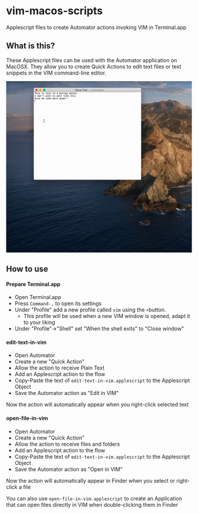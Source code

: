 # vim-macos-scripts
Applescript files to create Automator actions invoking VIM in Terminal.app

## What is this?
These Applescript files can be used with the Automator application on MacOSX. They allow you to create Quick Actions to edit text files or text snippets in the VIM command-line editor.

![edit-in-vim-example](/doc/edit-in-vim.gif?raw=true "Edit in VIM")

## How to use
#### Prepare Terminal.app
- Open Terminal.app
- Press `Command-,` to open its settings
- Under "Profile" add a new profile called `vim` using the `+`button.
  - This profile will be used when a new VIM window is opened, adapt it to your liking
- Under "Profile"->"Shell" set "When the shell exits" to "Close window"

#### edit-text-in-vim
- Open Automator
- Create a new "Quick Action"
- Allow the action to receive Plain Text
- Add an Applescript action to the flow
- Copy-Paste the text of `edit-text-in-vim.applescript` to the Applescript Object
- Save the Automator action as "Edit in VIM"

Now the action will automatically appear when you right-click selected text

#### open-file-in-vim
- Open Automator
- Create a new "Quick Action"
- Allow the action to receive files and folders
- Add an Applescript action to the flow
- Copy-Paste the text of `edit-text-in-vim.applescript` to the Applescript Object
- Save the Automator action as "Open in VIM"

Now the action will automatically appear in Finder when you select or right-click a file

You can also use `open-file-in-vim.applescript` to create an Application that can open files directly in VIM when double-clicking them in Finder
